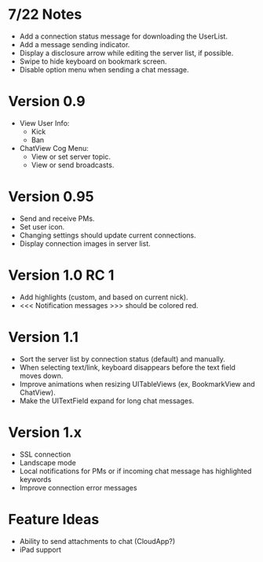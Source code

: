 # 7/22 Notes
* Add a connection status message for downloading the UserList.
* Add a message sending indicator.
* Display a disclosure arrow while editing the server list, if possible.
* Swipe to hide keyboard on bookmark screen.
* Disable option menu when sending a chat message.

# Version 0.9
* View User Info:
    * Kick
    * Ban
* ChatView Cog Menu:
    * View or set server topic.
    * View or send broadcasts.

# Version 0.95
* Send and receive PMs.
* Set user icon.
* Changing settings should update current connections.
* Display connection images in server list.

# Version 1.0 RC 1
* Add highlights (custom, and based on current nick).
* <<< Notification messages >>> should be colored red.

# Version 1.1
* Sort the server list by connection status (default) and manually.
* When selecting text/link, keyboard disappears before the text field moves down.
* Improve animations when resizing UITableViews (ex, BookmarkView and ChatView).
* Make the UITextField expand for long chat messages.

# Version 1.x
* SSL connection
* Landscape mode
* Local notifications for PMs or if incoming chat message has highlighted keywords
* Improve connection error messages

# Feature Ideas
* Ability to send attachments to chat (CloudApp?)
* iPad support